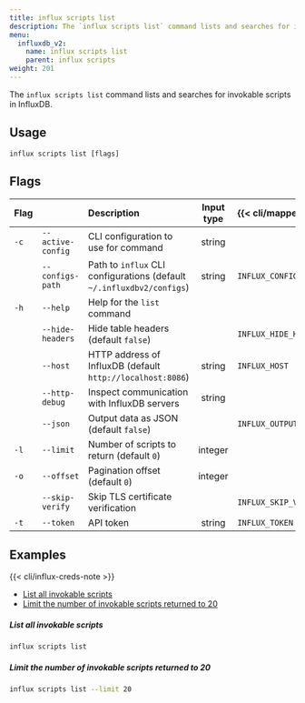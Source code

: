 ```yaml
---
title: influx scripts list
description: The `influx scripts list` command lists and searches for invokable scripts in InfluxDB.
menu:
  influxdb_v2:
    name: influx scripts list
    parent: influx scripts
weight: 201
---
```


The `influx scripts list` command lists and searches for invokable scripts in InfluxDB.

## Usage
```
influx scripts list [flags]
```

## Flags
| Flag |                   | Description                                                           | Input type | {{< cli/mapped >}}    |
| :--- | :---------------- | :-------------------------------------------------------------------- | :--------: | :-------------------- |
| `-c` | `--active-config` | CLI configuration to use for command                                  |   string   |                       |
|      | `--configs-path`  | Path to `influx` CLI configurations (default `~/.influxdbv2/configs`) |   string   | `INFLUX_CONFIGS_PATH` |
| `-h` | `--help`          | Help for the `list` command                                           |            |                       |
|      | `--hide-headers`  | Hide table headers (default `false`)                                  |            | `INFLUX_HIDE_HEADERS` |
|      | `--host`          | HTTP address of InfluxDB (default `http://localhost:8086`)            |   string   | `INFLUX_HOST`         |
|      | `--http-debug`    | Inspect communication with InfluxDB servers                           |   string   |                       |
|      | `--json`          | Output data as JSON (default `false`)                                 |            | `INFLUX_OUTPUT_JSON`  |
| `-l` | `--limit`         | Number of scripts to return (default `0`)                             |  integer   |                       |
| `-o` | `--offset`        | Pagination offset (default `0`)                                       |  integer   |                       |
|      | `--skip-verify`   | Skip TLS certificate verification                                     |            | `INFLUX_SKIP_VERIFY`  |
| `-t` | `--token`         | API token                                                             |   string   | `INFLUX_TOKEN`        |

## Examples

{{< cli/influx-creds-note >}}

- [List all invokable scripts](#list-all-invokable-scripts)
- [Limit the number of invokable scripts returned to 20](#limit-the-number-of-invokable-scripts-returned-to-20)

##### List all invokable scripts
```sh
influx scripts list
```

##### Limit the number of invokable scripts returned to 20
```sh
influx scripts list --limit 20
```
